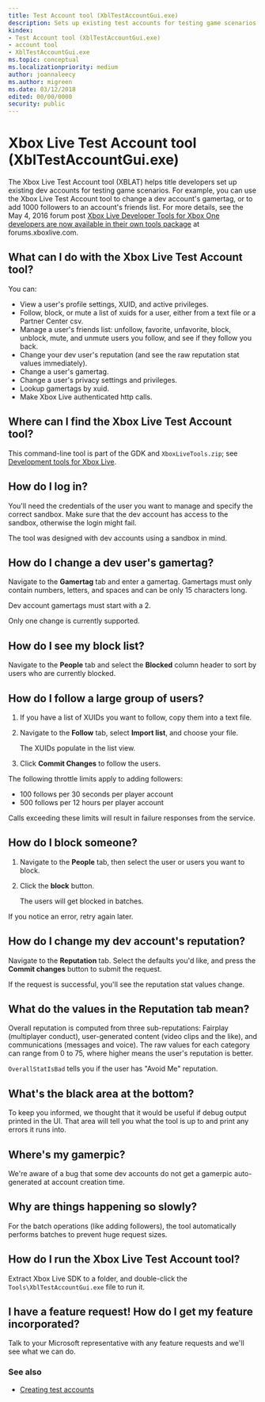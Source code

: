 ```yaml
---
title: Test Account tool (XblTestAccountGui.exe)
description: Sets up existing test accounts for testing game scenarios.
kindex:
- Test Account tool (XblTestAccountGui.exe)
- account tool
- XblTestAccountGui.exe
ms.topic: conceptual
ms.localizationpriority: medium
author: joannaleecy
ms.author: migreen
ms.date: 03/12/2018
edited: 00/00/0000
security: public
---
```


# Xbox Live Test Account tool (XblTestAccountGui.exe)





The Xbox Live Test Account tool  (XBLAT) helps title developers set up existing dev accounts for testing game scenarios.
For example, you can use the Xbox Live Test Account tool  to change a dev account's gamertag, or to add 1000 followers to an account's friends list.
For more details, see the May 4, 2016 forum post [Xbox Live Developer Tools for Xbox One developers are now available in their own tools package](https://www.aka.ms/XboxLiveAccountTool) at forums.xboxlive.com.  




## What can I do with the Xbox Live Test Account tool?

You can:
*  View a user's profile settings, XUID, and active privileges.
*  Follow, block, or mute a list of xuids for a user, either from a text file or a Partner Center csv.
*  Manage a user's friends list: unfollow, favorite, unfavorite, block, unblock, mute, and unmute users you follow, and see if they follow you back.
*  Change your dev user's reputation (and see the raw reputation stat values immediately).
*  Change a user's gamertag.
*  Change a user's privacy settings and privileges.
*  Lookup gamertags by xuid.
*  Make Xbox Live authenticated http calls.


## Where can I find the Xbox Live Test Account tool?

This command-line tool is part of the GDK and `XboxLiveTools.zip`; see [Development tools for Xbox Live](live-tools.md).


## How do I log in?

You'll need the credentials of the user you want to manage and specify the correct sandbox.
Make sure that the dev account has access to the sandbox, otherwise the login might fail.

The tool was designed with dev accounts using a sandbox in mind.


## How do I change a dev user's gamertag?

Navigate to the **Gamertag** tab and enter a gamertag.
Gamertags must only contain numbers, letters, and spaces and can be only 15 characters long.

Dev account gamertags must start with a 2.

Only one change is currently supported.


## How do I see my block list?

Navigate to the **People** tab and select the **Blocked** column header to sort by users who are currently blocked.


## How do I follow a large group of users?

1. If you have a list of XUIDs you want to follow, copy them into a text file.

2. Navigate to the **Follow** tab, select **Import list**, and choose your file.

   The XUIDs populate in the list view.

3. Click **Commit Changes** to follow the users.

The following throttle limits apply to adding followers:

 - 100 follows per 30 seconds per player account
 - 500 follows per 12 hours per player account

Calls exceeding these limits will result in failure responses from the service.


## How do I block someone?

1. Navigate to the **People** tab, then select the user or users you want to block.

2. Click the **block** button.

   The users will get blocked in batches.

If you notice an error, retry again later.


## How do I change my dev account's reputation?

Navigate to the **Reputation** tab.
Select the defaults you'd like, and press the **Commit changes** button to submit the request.

If the request is successful, you'll see the reputation stat values change.


## What do the values in the Reputation tab mean?

Overall reputation is computed from three sub-reputations: Fairplay (multiplayer conduct), user-generated content (video clips and the like), and communications (messages and voice).
The raw values for each category can range from 0 to 75, where higher means the user's reputation is better.

`OverallStatIsBad` tells you if the user has "Avoid Me" reputation.


## What's the black area at the bottom?

To keep you informed, we thought that it would be useful if debug output printed in the UI.
That area will tell you what the tool is up to and print any errors it runs into.


## Where's my gamerpic?

We're aware of a bug that some dev accounts do not get a gamerpic auto-generated at account creation time.


## Why are things happening so slowly?

For the batch operations (like adding followers), the tool automatically performs batches to prevent huge request sizes.


## How do I run the Xbox Live Test Account tool?

Extract Xbox Live SDK to a folder, and double-click the `Tools\XblTestAccountGui.exe` file to run it.


## I have a feature request! How do I get my feature incorporated?

Talk to your Microsoft representative with any feature requests and we'll see what we can do.


### See also

* [Creating test accounts](../test-accounts/live-setup-testaccounts.md)